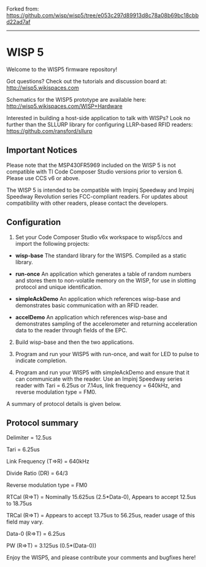 Forked from: https://github.com/wisp/wisp5/tree/e053c297d89913d8c78a08b69bc18cbbd22ad7af

----

WISP 5
====

Welcome to the WISP5 firmware repository!

Got questions? Check out the tutorials and discussion board at: http://wisp5.wikispaces.com

Schematics for the WISP5 prototype are available here: http://wisp5.wikispaces.com/WISP+Hardware

Interested in building a host-side application to talk with WISPs? Look no further than the SLLURP library for configuring LLRP-based RFID readers:
https://github.com/ransford/sllurp

Important Notices
----
Please note that the MSP430FR5969 included on the WISP 5 is not compatible with TI Code Composer Studio versions prior to version 6. Please use CCS v6 or above.

The WISP 5 is intended to be compatible with Impinj Speedway and Impinj Speedway Revolution series FCC-compliant readers. For updates about compatibility with other readers, please contact the developers.

Configuration
----
1. Set your Code Composer Studio v6x workspace to wisp5/ccs and import the following projects:

 * **wisp-base** The standard library for the WISP5. Compiled as a static library.
 * **run-once** An application which generates a table of random numbers and stores them to non-volatile memory on the WISP, for use in slotting protocol and unique identification.

 * **simpleAckDemo** An application which references wisp-base and demonstrates basic communication with an RFID reader.

 * **accelDemo** An application which references wisp-base and demonstrates sampling of the accelerometer and returning acceleration data to the reader through fields of the EPC.

2. Build wisp-base and then the two applications.

3. Program and run your WISP5 with run-once, and wait for LED to pulse to indicate completion.

4. Program and run your WISP5 with simpleAckDemo and ensure that it can communicate with the reader. Use an Impinj Speedway series reader with Tari = 6.25us or 7.14us, link frequency = 640kHz, and reverse modulation type = FM0.

A summary of protocol details is given below.

Protocol summary
----

Delimiter = 12.5us

Tari = 6.25us

Link Frequency (T=>R) = 640kHz

Divide Ratio (DR) = 64/3

Reverse modulation type = FM0

RTCal (R=>T) = Nominally 15.625us (2.5*Data-0), Appears to accept 12.5us to 18.75us

TRCal (R=>T) = Appears to accept 13.75us to 56.25us, reader usage of this field may vary.

Data-0 (R=>T) = 6.25us

PW (R=>T) = 3.125us (0.5*(Data-0))

Enjoy the WISP5, and please contribute your comments and bugfixes here!


